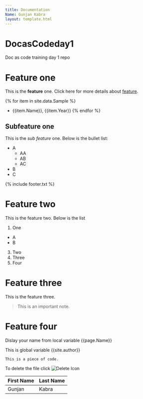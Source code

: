 ```yaml
---
title: Documentation
Name: Gunjan Kabra
layout: template.html
---
```


# DocasCodeday1
Doc as code training day 1 repo

# Feature one

This is the **feature** one. Click here for more details about [feature](https://techwriterstribe.com/course/docs-as-code-jekyll/).

{% for item in site.data.Sample %} 
- {{item.Name}}, {{item.Year}} 
{% endfor %}

## Subfeature one

This is the _sub feature_ one. Below is the bullet list:
- A
  * AA
  * AB
  * AC
- B
- C

{% include footer.txt %}

# Feature two

This is the feature two. Below is the list
1. One
 * A
 * B
3. Two
4. Three
5. Four

# Feature three

This is the feature three.

> This is an important note.

# Feature four

Dislay your name from local variable {{page.Name}}

This is global variable {{site.author}}

````
This is a piece of code.
````
To delete the file click ![](/DocasCodeday1/assets/images/delete.png "Delete Icon")

| First Name | Last Name |
| --- | --- |
| Gunjan | Kabra |
